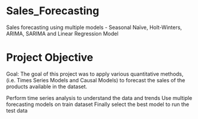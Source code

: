 # Sales_Forecasting
Sales forecasting using multiple models - Seasonal Naïve, Holt-Winters, ARIMA, SARIMA and Linear Regression Model

# Project Objective
Goal: The goal of this project was to apply various quantitative methods, (i.e. Times Series Models and Causal Models) to forecast the sales of the products available in the dataset.

Perform time series analysis to understand the data and trends
Use multiple forecasting models on train dataset
Finally select the best model to run the test data
